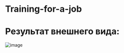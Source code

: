 # Training-for-a-job

# Результат внешнего вида:
![image](https://github.com/user-attachments/assets/9b62e5bf-ad83-4ce6-ab53-fd8de1f7cca9)
